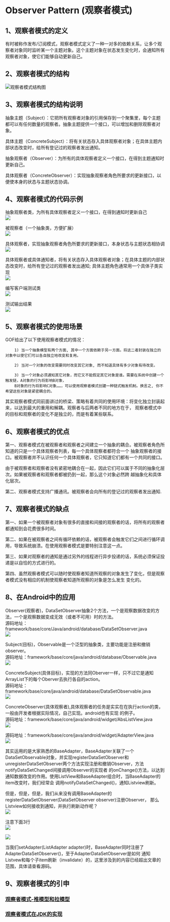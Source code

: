 # Observer Pattern (观察者模式)

## 1、观察者模式的定义 

   有时被称作发布/订阅模式，观察者模式定义了一种一对多的依赖关系，让多个观察者对象同时监听某一个主题对象。这个主题对象在状态发生变化时，会通知所有观察者对象，使它们能够自动更新自己。  

## 2、观察者模式的结构  

   ![观察者模式结构图](https://github.com/vikingden8/DesignPatterns-Java/blob/master/images/observer/observer_c.png)  

## 3、观察者模式的结构说明  

   抽象主题（Subject）：它把所有观察者对象的引用保存到一个聚集里，每个主题都可以有任何数量的观察者。抽象主题提供一个接口，可以增加和删除观察者对象。

   具体主题（ConcreteSubject）：将有关状态存入具体观察者对象；在具体主题内部状态改变时，给所有登记过的观察者发出通知。

   抽象观察者（Observer）：为所有的具体观察者定义一个接口，在得到主题通知时更新自己。

   具体观察者（ConcreteObserver）：实现抽象观察者角色所要求的更新接口，以便使本身的状态与主题状态协调。
    
## 4、观察者模式的代码示例  

   抽象观察者类，为所有具体观察者定义一个接口，在得到通知时更新自己  
   ![](https://github.com/vikingden8/DesignPatterns-Java/blob/master/images/observer/observer_01.png)
   
   被观察者（一个抽象类，方便扩展）  
   ![](https://github.com/vikingden8/DesignPatterns-Java/blob/master/images/observer/observer_02.png)
   
   具体观察者，实现抽象观察者角色所要求的更新接口，本身状态与主题状态相协调  
   ![](https://github.com/vikingden8/DesignPatterns-Java/blob/master/images/observer/observer_04.png)
   
   具体观察者或具体通知者，将有关状态存入具体观察者对象；在具体主题的内部状态改变时，给所有登记过的观察者发出通知;
   具体主题角色通常用一个具体子类实现  
   ![](https://github.com/vikingden8/DesignPatterns-Java/blob/master/images/observer/observer_03.png)
   
   编写客户端测试类  
   ![](https://github.com/vikingden8/DesignPatterns-Java/blob/master/images/observer/observer_05.png)
   
   测试输出结果  
   ![](https://github.com/vikingden8/DesignPatterns-Java/blob/master/images/observer/observer_06.png)
   
## 5、观察者模式的使用场景  

   GOF给出了以下使用观察者模式的情况：  
   
        1) 当一个抽象模型有两个方面, 其中一个方面依赖于另一方面。将这二者封装在独立的对象中以使它们可以各自独立地改变和复用。  
        
        2) 当对一个对象的改变需要同时改变其它对象, 而不知道具体有多少对象有待改变。  
        
        3) 当一个对象必须通知其它对象，而它又不能假定其它对象是谁。需要在系统中创建一个触发链，A对象的行为将影响B对象，
        B对象的行为将影响C对象……，可以使用观察者模式创建一种链式触发机制。换言之, 你不希望这些对象是紧密耦合的。  
              
   其实观察者模式同前面讲过的桥梁、策略有着共同的使用环境：将变化独立封装起来，以达到最大的重用和解耦。观察者与后两者不同的地方在于，
   观察者模式中的目标和观察者的变化不是独立的，而是有着某些联系。  
        
## 6、观察者模式的优点  

   第一、观察者模式在被观察者和观察者之间建立一个抽象的耦合。被观察者角色所知道的只是一个具体观察者列表，每一个具体观察者都符合一个
   抽象观察者的接口。被观察者并不认识任何一个具体观察者，它只知道它们都有一个共同的接口。  
   
   由于被观察者和观察者没有紧密地耦合在一起，因此它们可以属于不同的抽象化层次。如果被观察者和观察者都被扔到一起，那么这个对象必然跨
   越抽象化和具体化层次。  
   
   第二、观察者模式支持广播通讯。被观察者会向所有的登记过的观察者发出通知.  

## 7、观察者模式的缺点  

   第一、如果一个被观察者对象有很多的直接和间接的观察者的话，将所有的观察者都通知到会花费很多时间。  
   
   第二、如果在被观察者之间有循环依赖的话，被观察者会触发它们之间进行循环调用，导致系统崩溃。在使用观察者模式是要特别注意这一点。  
   
   第三、如果对观察者的通知是通过另外的线程进行异步投递的话，系统必须保证投递是以自恰的方式进行的。  
   
   第四、虽然观察者模式可以随时使观察者知道所观察的对象发生了变化，但是观察者模式没有相应的机制使观察者知道所观察的对象是怎么发生
   变化的。  
   
## 8、在Android中的应用  
   Observer(观察者)，DataSetObserver抽象2个方法，一个是观察数据改变的方法，一个是观察数据变成无效（或者不可用）时的方法。  
   源码地址：framework/base/core/Java/android/database/DataSetObserver.java  
   ![](https://github.com/vikingden8/DesignPatterns-Java/blob/master/images/observer/observer_07.png)  
   
   Subject(目标)，Observable<T>是一个泛型的抽象类，主要功能是注册和撤销observer。  
   源码地址：framework/base/core/java/android/database/Observable.java  
   ![](https://github.com/vikingden8/DesignPatterns-Java/blob/master/images/observer/observer_08.png)  
   
   ConcreteSubject(具体目标)，实现的方法同Oberver一样，只不过它是通知ArrayList<Observer>下的每个Oberver去执行各自的action。  
   源码地址：framework/base/core/java/android/database/DataSetObservable.java  
   ![](https://github.com/vikingden8/DesignPatterns-Java/blob/master/images/observer/observer_09.png) 
   
   ConcreteObserver(具体观察者),具体观察者的任务是实实在在执行action的类，一般由开发者根据实际情况，自己实现。android也有实现
   的例子。  
   源码地址：framework/base/core/java/android/widget/AbsListView.java  
   ![](https://github.com/vikingden8/DesignPatterns-Java/blob/master/images/observer/observer_9_5.png)  
   
   源码地址：framework/base/core/java/android/widget/AdapterView.java  
   ![](https://github.com/vikingden8/DesignPatterns-Java/blob/master/images/observer/observer_10.png)  
   
   其实运用的是大家熟悉的BaseAdapter，BaseAdapter关联了一个DataSetObservable对象，并实现registerDataSetObserver和
   unregisterDataSetObserver两个方法实现注册和撤销Observer，方法notifyDataSetChanged间接调用Observer的实现者
   的onChange()方法，以达到通知数据改变的作用。使用ListView和BaseAdapter组合时，当BaseAdapter的item改变时，我们经常会
   调用notifyDataSetChanged()，通知Listview刷新。  
   
   但是，但是，但是，我们从来没有调用BaseAdapter的registerDataSetObserver(DataSetObserver observer)注册Observer，
   那么Listview如何接收到通知，并执行刷新动作呢？  
   ![](https://github.com/vikingden8/DesignPatterns-Java/blob/master/images/observer/observer_11.png)  
      
   注意下面3行  
   ![](https://github.com/vikingden8/DesignPatterns-Java/blob/master/images/observer/observer_12.png)
   
   ![](https://github.com/vikingden8/DesignPatterns-Java/blob/master/images/observer/observer_13.png)
   
   当我们setAdapter(ListAdapter adapter)时，BaseAdapter同时注册了AdapterDataSetObserver()，至于AdapterDataSetObserver是如何
   通知Listvew和每个子item刷新（invalidate）的，这里涉及到的内容已经超出文章的范围，具体请查看源码。  
   
   
## 9、观察者模式的引申  

###  [观察者模式-推模型和拉模型](https://github.com/vikingden8/DesignPatterns-Java/blob/master/src/com/viking/observer/Observer_push_and_pull_model.md)  

###  [观察者模式在JDK的实现]()  




    